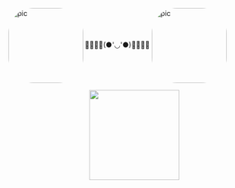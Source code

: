 🌸🌺🌸🌺(●'◡'●)🌸🌺🌸🌺 <img align="left" alt="pic" height="150" style="border-radius:50px;" src="https://user-images.githubusercontent.com/101481431/160220070-9e377a20-c0b7-404b-a10b-f879622bfbc8.gif">
 <img align="center" alt="pic" height="150" style="border-radius:50px;" src="https://user-images.githubusercontent.com/101481431/160220070-9e377a20-c0b7-404b-a10b-f879622bfbc8.gif">
<div align="center">
<div align="center">
<div align="center">
  <a href="https://github.com/yasminmota">
  <img height="180em" src="https://github-readme-stats.vercel.app/api/top-langs/?username=yasminmota&layout=compact&langs_count=7&theme=dracula"/>
</div>
